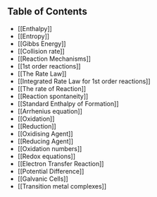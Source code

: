 ## Table of Contents
- [[Enthalpy]]
- [[Entropy]] 
- [[Gibbs Energy]]
- [[Collision rate]]
- [[Reaction Mechanisms]]
- [[1st order reactions]]
- [[The Rate Law]]
- [[Integrated Rate Law for 1st order reactions]]
- [[The rate of Reaction]]
- [[Reaction spontaneity]]
- [[Standard Enthalpy of Formation]]
- [[Arrhenius equation]]
- [[Oxidation]]
- [[Reduction]]
- [[Oxidising Agent]]
- [[Reducing Agent]]
- [[Oxidation numbers]]
- [[Redox equations]]
- [[Electron Transfer Reaction]]
- [[Potential Difference]]
- [[Galvanic Cells]]
- [[Transition metal complexes]]